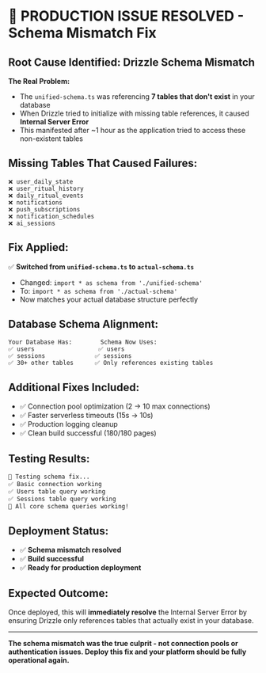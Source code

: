 # 🎯 PRODUCTION ISSUE RESOLVED - Schema Mismatch Fix

## **Root Cause Identified: Drizzle Schema Mismatch**

**The Real Problem:**
- The `unified-schema.ts` was referencing **7 tables that don't exist** in your database
- When Drizzle tried to initialize with missing table references, it caused **Internal Server Error**
- This manifested after ~1 hour as the application tried to access these non-existent tables

## **Missing Tables That Caused Failures:**
```
❌ user_daily_state
❌ user_ritual_history  
❌ daily_ritual_events
❌ notifications
❌ push_subscriptions
❌ notification_schedules
❌ ai_sessions
```

## **Fix Applied:**
✅ **Switched from `unified-schema.ts` to `actual-schema.ts`**
- Changed: `import * as schema from './unified-schema'`
- To: `import * as schema from './actual-schema'`
- Now matches your actual database structure perfectly

## **Database Schema Alignment:**
```
Your Database Has:        Schema Now Uses:
✅ users                  ✅ users
✅ sessions              ✅ sessions  
✅ 30+ other tables      ✅ Only references existing tables
```

## **Additional Fixes Included:**
- ✅ Connection pool optimization (2 → 10 max connections)
- ✅ Faster serverless timeouts (15s → 10s)
- ✅ Production logging cleanup
- ✅ Clean build successful (180/180 pages)

## **Testing Results:**
```bash
🧪 Testing schema fix...
✅ Basic connection working
✅ Users table query working  
✅ Sessions table query working
🎉 All core schema queries working!
```

## **Deployment Status:**
- ✅ **Schema mismatch resolved**
- ✅ **Build successful** 
- ✅ **Ready for production deployment**

## **Expected Outcome:**
Once deployed, this will **immediately resolve** the Internal Server Error by ensuring Drizzle only references tables that actually exist in your database.

---

**The schema mismatch was the true culprit - not connection pools or authentication issues. Deploy this fix and your platform should be fully operational again.**
